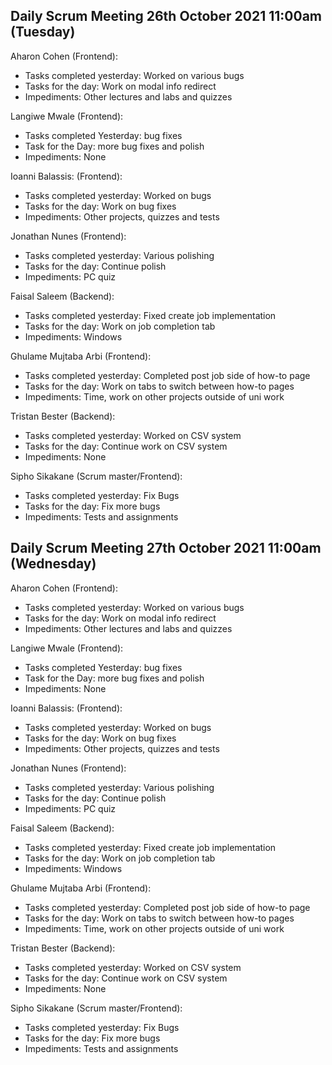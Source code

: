 ## Daily Scrum Meeting 26th October 2021 11:00am (Tuesday)

Aharon Cohen (Frontend):
- Tasks completed yesterday: Worked on various bugs
- Tasks for the day: Work on modal info redirect
- Impediments: Other lectures and labs and quizzes

Langiwe Mwale (Frontend):
- Tasks completed Yesterday: bug fixes
- Task for the Day: more bug fixes and polish
- Impediments: None

Ioanni Balassis: (Frontend):
- Tasks completed yesterday: Worked on bugs
- Tasks for the day: Work on bug fixes
- Impediments: Other projects, quizzes and tests 

Jonathan Nunes (Frontend):
- Tasks completed yesterday: Various polishing
- Tasks for the day: Continue polish
- Impediments: PC quiz

Faisal Saleem (Backend):
- Tasks completed yesterday: Fixed create job implementation
- Tasks for the day: Work on job completion tab
- Impediments: Windows

Ghulame Mujtaba Arbi (Frontend):
- Tasks completed yesterday: Completed post job side of how-to page
- Tasks for the day: Work on tabs to switch between how-to pages
- Impediments: Time, work on other projects outside of uni work

Tristan Bester (Backend):
- Tasks completed yesterday: Worked on CSV system
- Tasks for the day: Continue work on CSV system
- Impediments: None

Sipho Sikakane (Scrum master/Frontend):
- Tasks completed yesterday: Fix Bugs
- Tasks for the day: Fix more bugs
- Impediments: Tests and assignments

## Daily Scrum Meeting 27th October 2021 11:00am (Wednesday)

Aharon Cohen (Frontend):
- Tasks completed yesterday: Worked on various bugs
- Tasks for the day: Work on modal info redirect
- Impediments: Other lectures and labs and quizzes

Langiwe Mwale (Frontend):
- Tasks completed Yesterday: bug fixes
- Task for the Day: more bug fixes and polish
- Impediments: None

Ioanni Balassis: (Frontend):
- Tasks completed yesterday: Worked on bugs
- Tasks for the day: Work on bug fixes
- Impediments: Other projects, quizzes and tests 

Jonathan Nunes (Frontend):
- Tasks completed yesterday: Various polishing
- Tasks for the day: Continue polish
- Impediments: PC quiz

Faisal Saleem (Backend):
- Tasks completed yesterday: Fixed create job implementation
- Tasks for the day: Work on job completion tab
- Impediments: Windows

Ghulame Mujtaba Arbi (Frontend):
- Tasks completed yesterday: Completed post job side of how-to page
- Tasks for the day: Work on tabs to switch between how-to pages
- Impediments: Time, work on other projects outside of uni work

Tristan Bester (Backend):
- Tasks completed yesterday: Worked on CSV system
- Tasks for the day: Continue work on CSV system
- Impediments: None

Sipho Sikakane (Scrum master/Frontend):
- Tasks completed yesterday: Fix Bugs
- Tasks for the day: Fix more bugs
- Impediments: Tests and assignments

